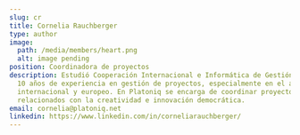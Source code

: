 ```yaml
---
slug: cr
title: Cornelia Rauchberger
type: author
image:
  path: /media/members/heart.png
  alt: image pending
position: Coordinadora de proyectos
description: Estudió Cooperación Internacional e Informática de Gestión. Tiene
  10 años de experiencia en gestión de proyectos, especialmente en el ámbito
  internacional y europeo. En Platoniq se encarga de coordinar proyectos
  relacionados con la creatividad e innovación democrática.
email: cornelia@platoniq.net
linkedin: https://www.linkedin.com/in/corneliarauchberger/
---
```


